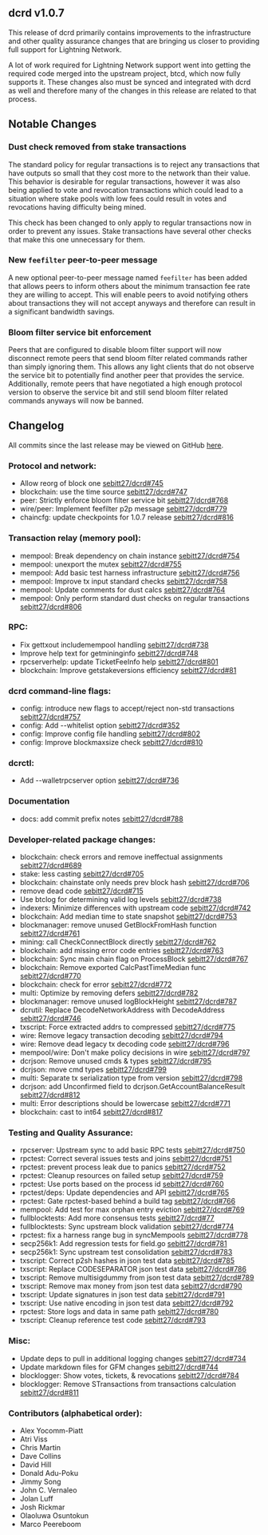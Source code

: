 ## dcrd v1.0.7

This release of dcrd primarily contains improvements to the infrastructure and
other quality assurance changes that are bringing us closer to providing full
support for Lightning Network.

A lot of work required for Lightning Network support went into getting the
required code merged into the upstream project, btcd, which now fully supports
it.  These changes also must be synced and integrated with dcrd as well and
therefore many of the changes in this release are related to that process.

## Notable Changes

### Dust check removed from stake transactions

The standard policy for regular transactions is to reject any transactions that
have outputs so small that they cost more to the network than their value.  This
behavior is desirable for regular transactions, however it was also being
applied to vote and revocation transactions which could lead to a situation
where stake pools with low fees could result in votes and revocations having
difficulty being mined.

This check has been changed to only apply to regular transactions now in order
to prevent any issues.  Stake transactions have several other checks that make
this one unnecessary for them.

### New `feefilter` peer-to-peer message

A new optional peer-to-peer message named `feefilter` has been added that allows
peers to inform others about the minimum transaction fee rate they are willing
to accept.  This will enable peers to avoid notifying others about transactions
they will not accept anyways and therefore can result in a significant bandwidth
savings.

### Bloom filter service bit enforcement

Peers that are configured to disable bloom filter support will now disconnect
remote peers that send bloom filter related commands rather than simply ignoring
them.  This allows any light clients that do not observe the service bit to
potentially find another peer that provides the service.  Additionally, remote
peers that have negotiated a high enough protocol version to observe the service
bit and still send bloom filter related commands anyways will now be banned.


## Changelog

All commits since the last release may be viewed on GitHub [here](https://github.com/sebitt27/dcrd/compare/v1.0.5...v1.0.7).

### Protocol and network:
- Allow reorg of block one [sebitt27/dcrd#745](https://github.com/sebitt27/dcrd/pull/745)
- blockchain: use the time source [sebitt27/dcrd#747](https://github.com/sebitt27/dcrd/pull/747)
- peer: Strictly enforce bloom filter service bit [sebitt27/dcrd#768](https://github.com/sebitt27/dcrd/pull/768)
- wire/peer: Implement feefilter p2p message [sebitt27/dcrd#779](https://github.com/sebitt27/dcrd/pull/779)
- chaincfg: update checkpoints for 1.0.7 release  [sebitt27/dcrd#816](https://github.com/sebitt27/dcrd/pull/816)

### Transaction relay (memory pool):
- mempool: Break dependency on chain instance [sebitt27/dcrd#754](https://github.com/sebitt27/dcrd/pull/754)
- mempool: unexport the mutex [sebitt27/dcrd#755](https://github.com/sebitt27/dcrd/pull/755)
- mempool: Add basic test harness infrastructure [sebitt27/dcrd#756](https://github.com/sebitt27/dcrd/pull/756)
- mempool: Improve tx input standard checks [sebitt27/dcrd#758](https://github.com/sebitt27/dcrd/pull/758)
- mempool: Update comments for dust calcs [sebitt27/dcrd#764](https://github.com/sebitt27/dcrd/pull/764)
- mempool: Only perform standard dust checks on regular transactions  [sebitt27/dcrd#806](https://github.com/sebitt27/dcrd/pull/806)

### RPC:
- Fix gettxout includemempool handling [sebitt27/dcrd#738](https://github.com/sebitt27/dcrd/pull/738)
- Improve help text for getmininginfo [sebitt27/dcrd#748](https://github.com/sebitt27/dcrd/pull/748)
- rpcserverhelp: update TicketFeeInfo help [sebitt27/dcrd#801](https://github.com/sebitt27/dcrd/pull/801)
- blockchain: Improve getstakeversions efficiency [sebitt27/dcrd#81](https://github.com/sebitt27/dcrd/pull/813)

### dcrd command-line flags:
- config: introduce new flags to accept/reject non-std transactions [sebitt27/dcrd#757](https://github.com/sebitt27/dcrd/pull/757)
- config: Add --whitelist option [sebitt27/dcrd#352](https://github.com/sebitt27/dcrd/pull/352)
- config: Improve config file handling [sebitt27/dcrd#802](https://github.com/sebitt27/dcrd/pull/802)
- config: Improve blockmaxsize check [sebitt27/dcrd#810](https://github.com/sebitt27/dcrd/pull/810)

### dcrctl:
- Add --walletrpcserver option [sebitt27/dcrd#736](https://github.com/sebitt27/dcrd/pull/736)

### Documentation
- docs: add commit prefix notes  [sebitt27/dcrd#788](https://github.com/sebitt27/dcrd/pull/788)

### Developer-related package changes:
- blockchain: check errors and remove ineffectual assignments [sebitt27/dcrd#689](https://github.com/sebitt27/dcrd/pull/689)
- stake: less casting [sebitt27/dcrd#705](https://github.com/sebitt27/dcrd/pull/705)
- blockchain: chainstate only needs prev block hash [sebitt27/dcrd#706](https://github.com/sebitt27/dcrd/pull/706)
- remove dead code [sebitt27/dcrd#715](https://github.com/sebitt27/dcrd/pull/715)
- Use btclog for determining valid log levels [sebitt27/dcrd#738](https://github.com/sebitt27/dcrd/pull/738)
- indexers: Minimize differences with upstream code [sebitt27/dcrd#742](https://github.com/sebitt27/dcrd/pull/742)
- blockchain: Add median time to state snapshot [sebitt27/dcrd#753](https://github.com/sebitt27/dcrd/pull/753)
- blockmanager: remove unused GetBlockFromHash function [sebitt27/dcrd#761](https://github.com/sebitt27/dcrd/pull/761)
- mining: call CheckConnectBlock directly [sebitt27/dcrd#762](https://github.com/sebitt27/dcrd/pull/762)
- blockchain: add missing error code entries [sebitt27/dcrd#763](https://github.com/sebitt27/dcrd/pull/763)
- blockchain: Sync main chain flag on ProcessBlock [sebitt27/dcrd#767](https://github.com/sebitt27/dcrd/pull/767)
- blockchain: Remove exported CalcPastTimeMedian func [sebitt27/dcrd#770](https://github.com/sebitt27/dcrd/pull/770)
- blockchain: check for error [sebitt27/dcrd#772](https://github.com/sebitt27/dcrd/pull/772)
- multi: Optimize by removing defers [sebitt27/dcrd#782](https://github.com/sebitt27/dcrd/pull/782)
- blockmanager: remove unused logBlockHeight [sebitt27/dcrd#787](https://github.com/sebitt27/dcrd/pull/787)
- dcrutil: Replace DecodeNetworkAddress with DecodeAddress [sebitt27/dcrd#746](https://github.com/sebitt27/dcrd/pull/746)
- txscript: Force extracted addrs to compressed [sebitt27/dcrd#775](https://github.com/sebitt27/dcrd/pull/775)
- wire: Remove legacy transaction decoding [sebitt27/dcrd#794](https://github.com/sebitt27/dcrd/pull/794)
- wire: Remove dead legacy tx decoding code [sebitt27/dcrd#796](https://github.com/sebitt27/dcrd/pull/796)
- mempool/wire: Don't make policy decisions in wire [sebitt27/dcrd#797](https://github.com/sebitt27/dcrd/pull/797)
- dcrjson: Remove unused cmds & types [sebitt27/dcrd#795](https://github.com/sebitt27/dcrd/pull/795)
- dcrjson: move cmd types [sebitt27/dcrd#799](https://github.com/sebitt27/dcrd/pull/799)
- multi: Separate tx serialization type from version [sebitt27/dcrd#798](https://github.com/sebitt27/dcrd/pull/798)
- dcrjson: add Unconfirmed field to dcrjson.GetAccountBalanceResult [sebitt27/dcrd#812](https://github.com/sebitt27/dcrd/pull/812)
- multi: Error descriptions should be lowercase [sebitt27/dcrd#771](https://github.com/sebitt27/dcrd/pull/771)
- blockchain: cast to int64  [sebitt27/dcrd#817](https://github.com/sebitt27/dcrd/pull/817)

### Testing and Quality Assurance:
- rpcserver: Upstream sync to add basic RPC tests [sebitt27/dcrd#750](https://github.com/sebitt27/dcrd/pull/750)
- rpctest: Correct several issues tests and joins [sebitt27/dcrd#751](https://github.com/sebitt27/dcrd/pull/751)
- rpctest: prevent process leak due to panics [sebitt27/dcrd#752](https://github.com/sebitt27/dcrd/pull/752)
- rpctest: Cleanup resources on failed setup [sebitt27/dcrd#759](https://github.com/sebitt27/dcrd/pull/759)
- rpctest: Use ports based on the process id [sebitt27/dcrd#760](https://github.com/sebitt27/dcrd/pull/760)
- rpctest/deps: Update dependencies and API [sebitt27/dcrd#765](https://github.com/sebitt27/dcrd/pull/765)
- rpctest: Gate rpctest-based behind a build tag [sebitt27/dcrd#766](https://github.com/sebitt27/dcrd/pull/766)
- mempool: Add test for max orphan entry eviction [sebitt27/dcrd#769](https://github.com/sebitt27/dcrd/pull/769)
- fullblocktests: Add more consensus tests [sebitt27/dcrd#77](https://github.com/sebitt27/dcrd/pull/773)
- fullblocktests: Sync upstream block validation [sebitt27/dcrd#774](https://github.com/sebitt27/dcrd/pull/774)
- rpctest: fix a harness range bug in syncMempools [sebitt27/dcrd#778](https://github.com/sebitt27/dcrd/pull/778)
- secp256k1: Add regression tests for field.go [sebitt27/dcrd#781](https://github.com/sebitt27/dcrd/pull/781)
- secp256k1: Sync upstream test consolidation [sebitt27/dcrd#783](https://github.com/sebitt27/dcrd/pull/783)
- txscript: Correct p2sh hashes in json test data  [sebitt27/dcrd#785](https://github.com/sebitt27/dcrd/pull/785)
- txscript: Replace CODESEPARATOR json test data [sebitt27/dcrd#786](https://github.com/sebitt27/dcrd/pull/786)
- txscript: Remove multisigdummy from json test data [sebitt27/dcrd#789](https://github.com/sebitt27/dcrd/pull/789)
- txscript: Remove max money from json test data [sebitt27/dcrd#790](https://github.com/sebitt27/dcrd/pull/790)
- txscript: Update signatures in json test data [sebitt27/dcrd#791](https://github.com/sebitt27/dcrd/pull/791)
- txscript: Use native encoding in json test data [sebitt27/dcrd#792](https://github.com/sebitt27/dcrd/pull/792)
- rpctest: Store logs and data in same path [sebitt27/dcrd#780](https://github.com/sebitt27/dcrd/pull/780)
- txscript: Cleanup reference test code  [sebitt27/dcrd#793](https://github.com/sebitt27/dcrd/pull/793)

### Misc:
- Update deps to pull in additional logging changes [sebitt27/dcrd#734](https://github.com/sebitt27/dcrd/pull/734)
- Update markdown files for GFM changes [sebitt27/dcrd#744](https://github.com/sebitt27/dcrd/pull/744)
- blocklogger: Show votes, tickets, & revocations [sebitt27/dcrd#784](https://github.com/sebitt27/dcrd/pull/784)
- blocklogger: Remove STransactions from transactions calculation [sebitt27/dcrd#811](https://github.com/sebitt27/dcrd/pull/811)

### Contributors (alphabetical order):

- Alex Yocomm-Piatt
- Atri Viss
- Chris Martin
- Dave Collins
- David Hill
- Donald Adu-Poku
- Jimmy Song
- John C. Vernaleo
- Jolan Luff
- Josh Rickmar
- Olaoluwa Osuntokun
- Marco Peereboom

